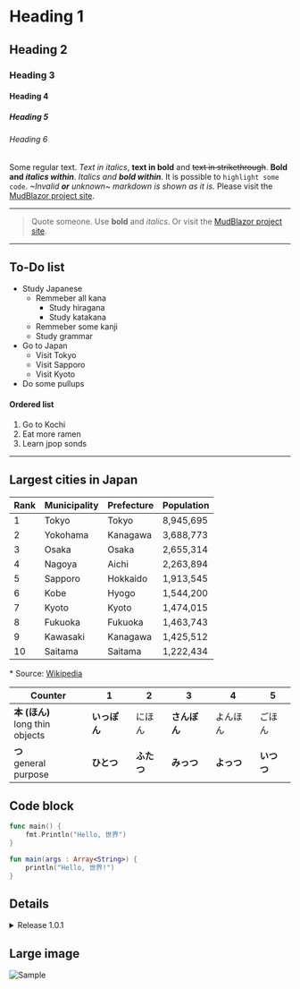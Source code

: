 ﻿# Heading 1
## Heading 2
### Heading 3
#### Heading 4
##### Heading 5
###### Heading 6

Some regular text. *Text in italics*, **text in bold** and ~~text in strikethrough~~.
**Bold and *italics within***.
*Italics and **bold within***.
It is possible to `highlight some code`.
*~Invalid **or** unknown~ markdown is shown as it is*.
Please visit the [MudBlazor project site](https://mudblazor.com/).
***
> Quote someone.
> Use **bold** and *italics*.
> Or visit the [MudBlazor project site](https://mudblazor.com/).
***
## To-Do list
- Study Japanese
  - Remmeber all kana
    - Study hiragana
    - Study katakana
  - Remmeber some kanji
  - Study grammar
- Go to Japan
  - Visit Tokyo
  - Visit Sapporo
  - Visit Kyoto
- Do some pullups

#### Ordered list
1. Go to Kochi
2. Eat more ramen
3. Learn jpop sonds
***
## Largest cities in Japan
|Rank|Municipality|Prefecture|Population|
|-|-|-|-|
|1|Tokyo|Tokyo|8,945,695|
|2|Yokohama|Kanagawa|3,688,773|
|3|Osaka|Osaka|2,655,314|
|4|Nagoya|Aichi|2,263,894|
|5|Sapporo|Hokkaido|1,913,545|
|6|Kobe|Hyogo|1,544,200|
|7|Kyoto|Kyoto|1,474,015|
|8|Fukuoka|Fukuoka|1,463,743|
|9|Kawasaki|Kanagawa|1,425,512|
|10|Saitama|Saitama|1,222,434|

\* Source: [Wikipedia](https://en.wikipedia.org/wiki/Largest_cities_in_Japan_by_population_by_decade#2010)

|Counter|1|2|3|4|5|
|-|-|-|-|-|-|
|**本 (ほん)**<br>long thin objects|**いっぽん**|にほん|**さんぼん**|よんほん|ごほん|
|**つ**<br>general purpose|**ひとつ**|**ふたつ**|**みっつ**|**よっつ**|**いつつ**|

## Code block
```go
func main() {
    fmt.Println("Hello, 世界")
}
```

```kotlin
fun main(args : Array<String>) {
    println("Hello, 世界!")
}
```

## Details
<details>
  <summary markdown="span">Release 1.0.1</summary>
**New**
-  Error fixes.
</details>

## Large image
![Sample](https://wallpapers.com/images/featured/qbc6mlnwowjbszld.jpg "Sample")

